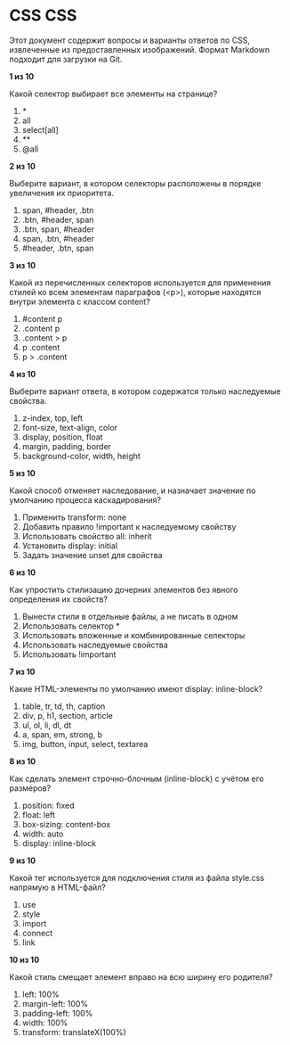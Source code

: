 # **CSS CSS**

Этот документ содержит вопросы и варианты ответов по CSS, извлеченные из предоставленных изображений. Формат Markdown подходит для загрузки на Git.

**1 из 10**

Какой селектор выбирает все элементы на странице?

1. \*  
2. all  
3. select\[all\]  
4. \*\*  
5. @all

**2 из 10**

Выберите вариант, в котором селекторы расположены в порядке увеличения их приоритета.

1. span, \#header, .btn  
2. .btn, \#header, span  
3. .btn, span, \#header  
4. span, .btn, \#header  
5. \#header, .btn, span

**3 из 10**

Какой из перечисленных селекторов используется для применения стилей ко всем элементам параграфов (\<p\>), которые находятся внутри элемента с классом content?

1. \#content p  
2. .content p  
3. .content \> p  
4. p .content  
5. p \> .content

**4 из 10**

Выберите вариант ответа, в котором содержатся только наследуемые свойства.

1. z-index, top, left  
2. font-size, text-align, color  
3. display, position, float  
4. margin, padding, border  
5. background-color, width, height

**5 из 10**

Какой способ отменяет наследование, и назначает значение по умолчанию процесса каскадирования?

1. Применить transform: none  
2. Добавить правило \!important к наследуемому свойству  
3. Использовать свойство all: inherit  
4. Установить display: initial  
5. Задать значение unset для свойства

**6 из 10**

Как упростить стилизацию дочерних элементов без явного определения их свойств?

1. Вынести стили в отдельные файлы, а не писать в одном  
2. Использовать селектор \*  
3. Использовать вложенные и комбинированные селекторы  
4. Использовать наследуемые свойства  
5. Использовать \!important

**7 из 10**

Какие HTML-элементы по умолчанию имеют display: inline-block?

1. table, tr, td, th, caption  
2. div, p, h1, section, article  
3. ul, ol, li, dl, dt  
4. a, span, em, strong, b  
5. img, button, input, select, textarea

**8 из 10**

Как сделать элемент строчно-блочным (inline-block) с учётом его размеров?

1. position: fixed  
2. float: left  
3. box-sizing: content-box  
4. width: auto  
5. display: inline-block

**9 из 10**

Какой тег используется для подключения стиля из файла style.css напрямую в HTML-файл?

1. use  
2. style  
3. import  
4. connect  
5. link

**10 из 10**

Какой стиль смещает элемент вправо на всю ширину его родителя?

1. left: 100%  
2. margin-left: 100%  
3. padding-left: 100%  
4. width: 100%  
5. transform: translateX(100%)